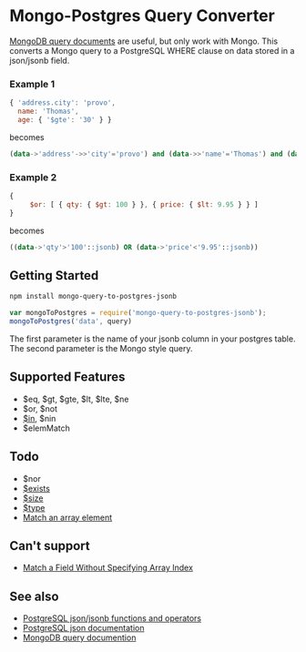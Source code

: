 # Mongo-Postgres Query Converter
[MongoDB query documents](https://docs.mongodb.org/manual/tutorial/query-documents/) are useful, but only work with Mongo. This converts a Mongo query to a PostgreSQL WHERE clause on data stored in a json/jsonb field.

### Example 1
```javascript
{ 'address.city': 'provo',
  name: 'Thomas',
  age: { '$gte': '30' } }
```
becomes
```sql
(data->'address'->>'city'='provo') and (data->>'name'='Thomas') and (data->>'age'>='30')
```

### Example 2
```javascript
{
     $or: [ { qty: { $gt: 100 } }, { price: { $lt: 9.95 } } ]
}
```
becomes
```sql
((data->'qty'>'100'::jsonb) OR (data->'price'<'9.95'::jsonb))
```

## Getting Started

```bash
npm install mongo-query-to-postgres-jsonb
```

```javascript
var mongoToPostgres = require('mongo-query-to-postgres-jsonb');
mongoToPostgres('data', query)
```

The first parameter is the name of your jsonb column in your postgres table. The second parameter is the Mongo style query.

## Supported Features
* $eq, $gt, $gte, $lt, $lte, $ne
* $or, $not
* [$in](https://docs.mongodb.org/manual/reference/operator/query/in/#use-the-in-operator-to-match-values-in-an-array), $nin
* $elemMatch

## Todo
* $nor
* [$exists](https://docs.mongodb.org/manual/reference/operator/query/exists/#op._S_exists)
* [$size](https://docs.mongodb.org/manual/reference/operator/query/size/#op._S_size)
* [$type](https://docs.mongodb.org/manual/reference/operator/query/type/#op._S_type)
* [Match an array element](https://docs.mongodb.org/manual/tutorial/query-documents/#match-an-array-element)

## Can't support
* [Match a Field Without Specifying Array Index](https://docs.mongodb.org/manual/tutorial/query-documents/#match-a-field-without-specifying-array-index)

## See also
* [PostgreSQL json/jsonb functions and operators](http://www.postgresql.org/docs/9.4/static/functions-json.html)
* [PostgreSQL json documentation](http://www.postgresql.org/docs/9.4/static/datatype-json.html)
* [MongoDB query documention](https://docs.mongodb.org/manual/tutorial/query-documents/)